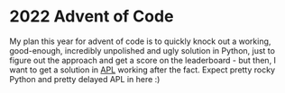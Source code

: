 # 2022 Advent of Code
My plan this year for advent of code is to quickly knock out a working, good-enough, incredibly unpolished and ugly solution in Python, just to figure out the approach and get a score on the leaderboard - but then, I want to get a solution in [APL](https://tryapl.org/)  working after the fact.
Expect pretty rocky Python and pretty delayed APL in here :)  